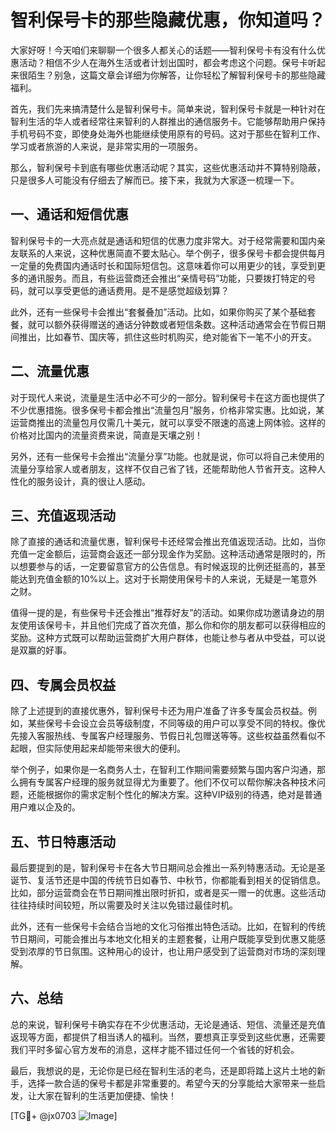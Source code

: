 # 智利保号卡的那些隐藏优惠，你知道吗？

大家好呀！今天咱们来聊聊一个很多人都关心的话题——智利保号卡有没有什么优惠活动？相信不少人在海外生活或者计划出国时，都会考虑这个问题。保号卡听起来很陌生？别急，这篇文章会详细为你解答，让你轻松了解智利保号卡的那些隐藏福利。

首先，我们先来搞清楚什么是智利保号卡。简单来说，智利保号卡就是一种针对在智利生活的华人或者经常往来智利的人群推出的通信服务卡。它能够帮助用户保持手机号码不变，即使身处海外也能继续使用原有的号码。这对于那些在智利工作、学习或者旅游的人来说，是非常实用的一项服务。

那么，智利保号卡到底有哪些优惠活动呢？其实，这些优惠活动并不算特别隐蔽，只是很多人可能没有仔细去了解而已。接下来，我就为大家逐一梳理一下。

## 一、通话和短信优惠

智利保号卡的一大亮点就是通话和短信的优惠力度非常大。对于经常需要和国内亲友联系的人来说，这种优惠简直不要太贴心。举个例子，很多保号卡都会提供每月一定量的免费国内通话时长和国际短信包。这意味着你可以用更少的钱，享受到更多的通讯服务。而且，有些运营商还会推出“亲情号码”功能，只要拨打特定的号码，就可以享受更低的通话费用。是不是感觉超级划算？

此外，还有一些保号卡会推出“套餐叠加”活动。比如，如果你购买了某个基础套餐，就可以额外获得赠送的通话分钟数或者短信条数。这种活动通常会在节假日期间推出，比如春节、国庆等，抓住这些时机购买，绝对能省下一笔不小的开支。

## 二、流量优惠

对于现代人来说，流量是生活中必不可少的一部分。智利保号卡在这方面也提供了不少优惠措施。很多保号卡都会推出“流量包月”服务，价格非常实惠。比如说，某运营商推出的流量包月仅需几十美元，就可以享受不限速的高速上网体验。这样的价格对比国内的流量资费来说，简直是天壤之别！

另外，还有一些保号卡会推出“流量分享”功能。也就是说，你可以将自己未使用的流量分享给家人或者朋友，这样不仅自己省了钱，还能帮助他人节省开支。这种人性化的服务设计，真的很让人感动。

## 三、充值返现活动

除了直接的通话和流量优惠，智利保号卡还经常会推出充值返现活动。比如，当你充值一定金额后，运营商会返还一部分现金作为奖励。这种活动通常是限时的，所以想要参与的话，一定要留意官方的公告信息。有时候返现的比例还挺高的，甚至能达到充值金额的10%以上。这对于长期使用保号卡的人来说，无疑是一笔意外之财。

值得一提的是，有些保号卡还会推出“推荐好友”的活动。如果你成功邀请身边的朋友使用该保号卡，并且他们完成了首次充值，那么你和你的朋友都可以获得相应的奖励。这种方式既可以帮助运营商扩大用户群体，也能让参与者从中受益，可以说是双赢的好事。

## 四、专属会员权益

除了上述提到的直接优惠外，智利保号卡还为用户准备了许多专属会员权益。例如，某些保号卡会设立会员等级制度，不同等级的用户可以享受不同的特权。像优先接入客服热线、专属客户经理服务、节假日礼包赠送等等。这些权益虽然看似不起眼，但实际使用起来却能带来很大的便利。

举个例子，如果你是一名商务人士，在智利工作期间需要频繁与国内客户沟通，那么拥有专属客户经理的服务就显得尤为重要了。他们不仅可以帮你解决各种技术问题，还能根据你的需求定制个性化的解决方案。这种VIP级别的待遇，绝对是普通用户难以企及的。

## 五、节日特惠活动

最后要提到的是，智利保号卡在各大节日期间总会推出一系列特惠活动。无论是圣诞节、复活节还是中国的传统节日如春节、中秋节，你都能看到相关的促销信息。比如，部分运营商会在节日期间推出限时折扣，或者是买一赠一的优惠。这些活动往往持续时间较短，所以需要及时关注以免错过最佳时机。

此外，还有一些保号卡会结合当地的文化习俗推出特色活动。比如，在智利的传统节日期间，可能会推出与本地文化相关的主题套餐，让用户既能享受到优惠又能感受到浓厚的节日氛围。这种用心的设计，也让用户感受到了运营商对市场的深刻理解。

## 六、总结

总的来说，智利保号卡确实存在不少优惠活动，无论是通话、短信、流量还是充值返现等方面，都提供了相当诱人的福利。当然，要想真正享受到这些优惠，还需要我们平时多留心官方发布的消息，这样才能不错过任何一个省钱的好机会。

最后，我想说的是，无论你是已经在智利生活的老鸟，还是即将踏上这片土地的新手，选择一款合适的保号卡都是非常重要的。希望今天的分享能给大家带来一些启发，让大家在智利的生活更加便捷、愉快！

[TG💪+ @jx0703 ![Image](https://github.com/user-attachments/assets/dbca1d08-cadb-493c-b0ec-ad6f7a83f270)]